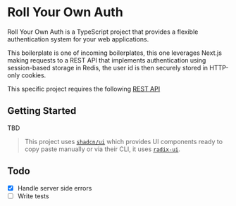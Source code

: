 # Roll Your Own Auth

Roll Your Own Auth is a TypeScript project that provides a flexible authentication system for your web applications.

This boilerplate is one of incoming boilerplates, this one leverages Next.js making requests to a REST API that implements authentication using session-based storage in Redis, the user id is then securely stored in HTTP-only cookies.

This specific project requires the following [REST API](https://github.com/smakosh/roll-your-own-auth/examples/rest-express-prisma-sessions-sqlite)

## Getting Started

TBD

> This project uses [`shadcn/ui`](https://ui.shadcn.com/) which provides UI components ready to copy paste manually or via their CLI, it uses [`radix-ui`](https://www.radix-ui.com/).

## Todo

- [x] Handle server side errors
- [ ] Write tests